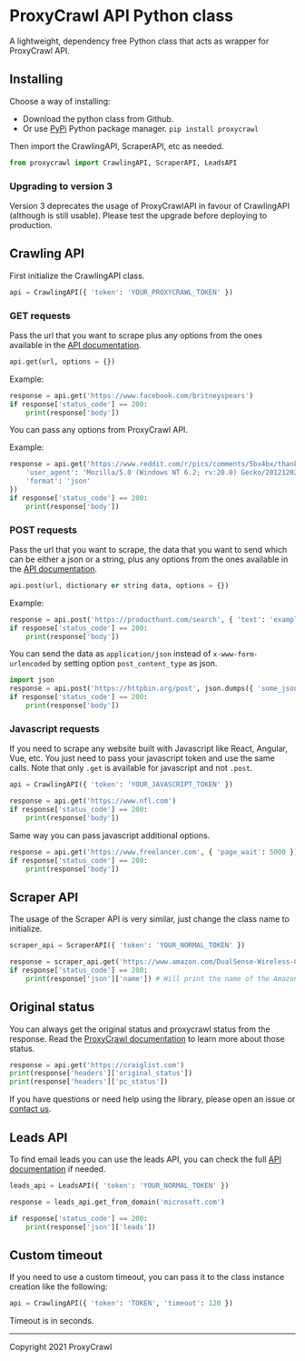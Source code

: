 # ProxyCrawl API Python class

A lightweight, dependency free Python class that acts as wrapper for ProxyCrawl API.

## Installing

Choose a way of installing:

- Download the python class from Github.
- Or use [PyPi](https://pypi.org/project/proxycrawl/) Python package manager. `pip install proxycrawl`

Then import the CrawlingAPI, ScraperAPI, etc as needed.

```python
from proxycrawl import CrawlingAPI, ScraperAPI, LeadsAPI
```

### Upgrading to version 3

Version 3 deprecates the usage of ProxyCrawlAPI in favour of CrawlingAPI (although is still usable). Please test the upgrade before deploying to production.

## Crawling API

First initialize the CrawlingAPI class.

```python
api = CrawlingAPI({ 'token': 'YOUR_PROXYCRAWL_TOKEN' })
```

### GET requests

Pass the url that you want to scrape plus any options from the ones available in the [API documentation](https://proxycrawl.com/docs).

```python
api.get(url, options = {})
```

Example:

```python
response = api.get('https://www.facebook.com/britneyspears')
if response['status_code'] == 200:
    print(response['body'])
```

You can pass any options from ProxyCrawl API.

Example:

```python
response = api.get('https://www.reddit.com/r/pics/comments/5bx4bx/thanks_obama/', {
    'user_agent': 'Mozilla/5.0 (Windows NT 6.2; rv:20.0) Gecko/20121202 Firefox/30.0',
    'format': 'json'
})
if response['status_code'] == 200:
    print(response['body'])
```

### POST requests

Pass the url that you want to scrape, the data that you want to send which can be either a json or a string, plus any options from the ones available in the [API documentation](https://proxycrawl.com/docs).

```python
api.post(url, dictionary or string data, options = {})
```

Example:

```python
response = api.post('https://producthunt.com/search', { 'text': 'example search' })
if response['status_code'] == 200:
    print(response['body'])
```

You can send the data as `application/json` instead of `x-www-form-urlencoded` by setting option `post_content_type` as json.

```python
import json
response = api.post('https://httpbin.org/post', json.dumps({ 'some_json': 'with some value' }), { 'post_content_type': 'json' })
if response['status_code'] == 200:
    print(response['body'])
```

### Javascript requests

If you need to scrape any website built with Javascript like React, Angular, Vue, etc. You just need to pass your javascript token and use the same calls. Note that only `.get` is available for javascript and not `.post`.

```python
api = CrawlingAPI({ 'token': 'YOUR_JAVASCRIPT_TOKEN' })
```

```python
response = api.get('https://www.nfl.com')
if response['status_code'] == 200:
    print(response['body'])
```

Same way you can pass javascript additional options.

```python
response = api.get('https://www.freelancer.com', { 'page_wait': 5000 })
if response['status_code'] == 200:
    print(response['body'])
```

## Scraper API

The usage of the Scraper API is very similar, just change the class name to initialize.

```python
scraper_api = ScraperAPI({ 'token': 'YOUR_NORMAL_TOKEN' })

response = scraper_api.get('https://www.amazon.com/DualSense-Wireless-Controller-PlayStation-5/dp/B08FC6C75Y/')
if response['status_code'] == 200:
    print(response['json']['name']) # Will print the name of the Amazon product
```

## Original status

You can always get the original status and proxycrawl status from the response. Read the [ProxyCrawl documentation](https://proxycrawl.com/docs) to learn more about those status.

```python
response = api.get('https://craiglist.com')
print(response['headers']['original_status'])
print(response['headers']['pc_status'])
```

If you have questions or need help using the library, please open an issue or [contact us](https://proxycrawl.com/contact).

## Leads API

To find email leads you can use the leads API, you can check the full [API documentation](https://proxycrawl.com/docs/leads-api/) if needed.

```python
leads_api = LeadsAPI({ 'token': 'YOUR_NORMAL_TOKEN' })

response = leads_api.get_from_domain('microsoft.com')

if response['status_code'] == 200:
    print(response['json']['leads'])
```

## Custom timeout

If you need to use a custom timeout, you can pass it to the class instance creation like the following:

```python
api = CrawlingAPI({ 'token': 'TOKEN', 'timeout': 120 })
```

Timeout is in seconds.

---

Copyright 2021 ProxyCrawl
